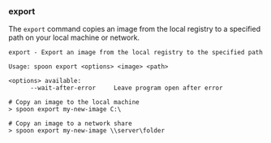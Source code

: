 ### export

The `export` command copies an image from the local registry to a specified path on your local machine or network. 

```
export - Export an image from the local registry to the specified path

Usage: spoon export <options> <image> <path>

<options> available:
      --wait-after-error     Leave program open after error
```

```
# Copy an image to the local machine
> spoon export my-new-image C:\

# Copy an image to a network share
> spoon export my-new-image \\server\folder
```